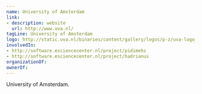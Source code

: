```yaml
---
name: University of Amsterdam
link:
- description: website
  url: http://www.uva.nl/
tagLine: University of Amsterdam
logo: http://static.uva.nl/binaries/content/gallery/logos/p-z/uva-logo_en.jpg
involvedIn:
- http://software.esciencecenter.nl/project/pidimehs
- http://software.esciencecenter.nl/project/hadrianus
organizationOf:
ownerOf:
---
```

University of Amsterdam.